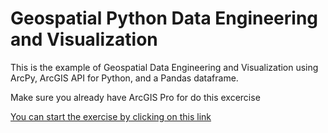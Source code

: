 # Geospatial Python Data Engineering and Visualization
This is the example of Geospatial Data Engineering and Visualization using ArcPy, ArcGIS API for Python, and a Pandas dataframe.

Make sure you already have ArcGIS Pro for do this excercise

[You can start the exercise by clicking on this link](Data_Engineering_Notebook.ipynb)
